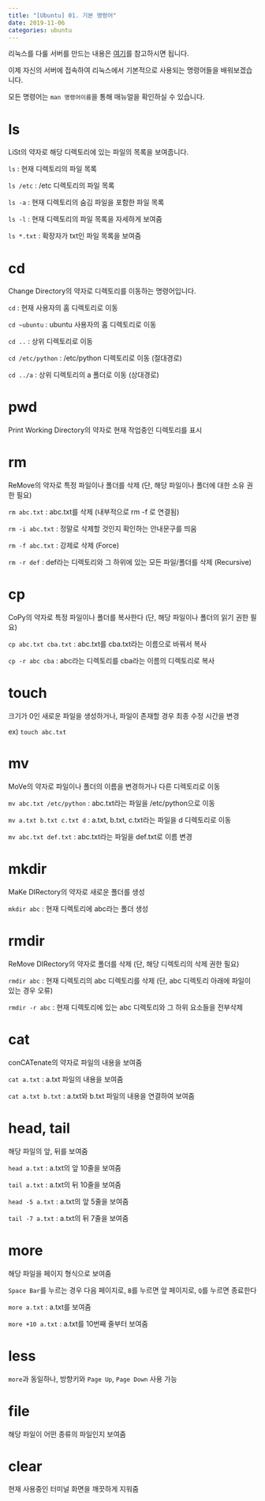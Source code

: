 ```yaml
---
title: "[Ubuntu] 01. 기본 명령어"
date: 2019-11-06
categories: ubuntu
---
```


리눅스를 다룰 서버를 만드는 내용은 [여기](https://detegice.github.io/aws-01-create-aws-account/)를 참고하시면 됩니다.

이제 자신의 서버에 접속하여 리눅스에서 기본적으로 사용되는 명령어들을 배워보겠습니다.

모든 명령어는 ``man 명령어이름``을 통해 매뉴얼을 확인하실 수 있습니다.

# ls

LiSt의 약자로 해당 디렉토리에 있는 파일의 목록을 보여줍니다.

``ls`` : 현재 디렉토리의 파일 목록

``ls /etc`` : /etc 디렉토리의 파일 목록

``ls -a`` : 현재 디렉토리의 숨김 파일을 포함한 파일 목록

``ls -l`` : 현재 디렉토리의 파일 목록을 자세하게 보여줌

``ls *.txt`` : 확장자가 txt인 파일 목록을 보여줌

# cd

Change Directory의 약자로 디렉토리를 이동하는 명령어입니다.

``cd`` : 현재 사용자의 홈 디렉토리로 이동

``cd ~ubuntu`` : ubuntu 사용자의 홈 디렉토리로 이동

``cd ..`` : 상위 디렉토리로 이동

``cd /etc/python`` : /etc/python 디렉토리로 이동 (절대경로)

``cd ../a`` : 상위 디렉토리의 a 폴더로 이동 (상대경로)

# pwd

Print Working Directory의 약자로 현재 작업중인 디렉토리를 표시

# rm

ReMove의 약자로 특정 파일이나 폴더를 삭제 (단, 해당 파일이나 폴더에 대한 소유 권한 필요)

``rm abc.txt`` : abc.txt를 삭제 (내부적으로 rm -f 로 연결됨)

``rm -i abc.txt`` : 정말로 삭제할 것인지 확인하는 안내문구를 띄움

``rm -f abc.txt`` : 강제로 삭제 (Force)

``rm -r def`` : def라는 디렉토리와 그 하위에 있는 모든 파일/폴더를 삭제 (Recursive)

# cp

CoPy의 약자로 특정 파일이나 폴더를 복사한다 (단, 해당 파일이나 폴더의 읽기 권한 필요)

``cp abc.txt cba.txt`` : abc.txt를 cba.txt라는 이름으로 바꿔서 복사

``cp -r abc cba`` : abc라는 디렉토리를 cba라는 이름의 디렉토리로 복사

# touch

크기가 0인 새로운 파일을 생성하거나, 파일이 존재할 경우 최종 수정 시간을 변경

ex) ``touch abc.txt``

# mv

MoVe의 약자로 파일이나 폴더의 이름을 변경하거나 다른 디렉토리로 이동

``mv abc.txt /etc/python`` : abc.txt라는 파일을 /etc/python으로 이동

``mv a.txt b.txt c.txt d`` : a.txt, b.txt, c.txt라는 파일을 d 디렉토리로 이동

``mv abc.txt def.txt`` : abc.txt라는 파일을 def.txt로 이름 변경

# mkdir

MaKe DIRectory의 약자로 새로운 폴더를 생성

``mkdir abc`` : 현재 디렉토리에 abc라는 폴더 생성

# rmdir

ReMove DIRectory의 약자로 폴더를 삭제 (단, 해당 디렉토리의 삭제 권한 필요)

``rmdir abc`` : 현재 디렉토리의 abc 디렉토리를 삭제 (단, abc 디렉토리 아래에 파일이 있는 경우 오류)

``rmdir -r abc`` : 현재 디렉토리에 있는 abc 디렉토리와 그 하위 요소들을 전부삭제

# cat

conCATenate의 약자로 파일의 내용을 보여줌

``cat a.txt`` : a.txt 파일의 내용을 보여줌

``cat a.txt b.txt`` : a.txt와 b.txt 파일의 내용을 연결하여 보여줌

# head, tail

해당 파일의 앞, 뒤를 보여줌

``head a.txt`` : a.txt의 앞 10줄을 보여줌

``tail a.txt`` : a.txt의 뒤 10줄을 보여줌

``head -5 a.txt`` : a.txt의 앞 5줄을 보여줌

``tail -7 a.txt`` : a.txt의 뒤 7줄을 보여줌

# more

해당 파일을 페이지 형식으로 보여줌

``Space Bar``를 누르는 경우 다음 페이지로, ``B``를 누르면 앞 페이지로, ``Q``를 누르면 종료한다

``more a.txt`` : a.txt를 보여줌

``more +10 a.txt`` : a.txt를 10번째 줄부터 보여줌

# less

``more``과 동일하나, 방향키와 ``Page Up``, ``Page Down`` 사용 가능

# file

해당 파일이 어떤 종류의 파일인지 보여줌

# clear

현재 사용중인 터미널 화면을 깨끗하게 지워줌
